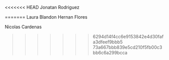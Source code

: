 <<<<<<< HEAD
Jonatan Rodriguez

=======
Laura Blandon
Hernan Flores

Nicolas Cardenas 
>>>>>>> 6294d14f4cc6e9153842e4d30fafa3dfeef9bbb5
>>>>>>> 73a667bbb839e5cd210f5fb00c3bb6c6a299bcca
